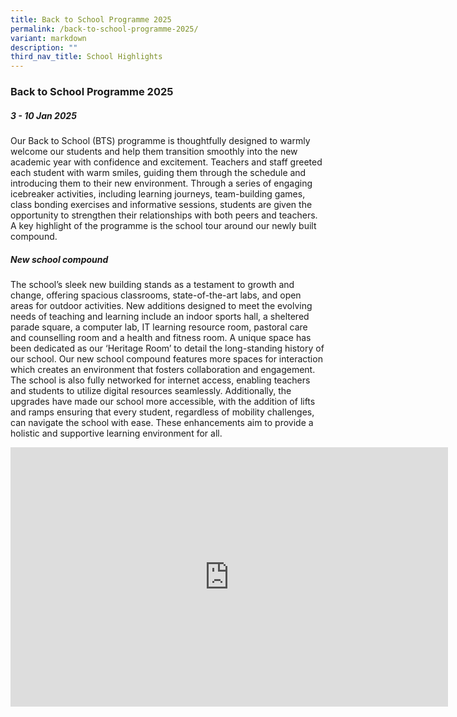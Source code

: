 ```yaml
---
title: Back to School Programme 2025
permalink: /back-to-school-programme-2025/
variant: markdown
description: ""
third_nav_title: School Highlights
---
```

### **Back to School Programme 2025**

##### 3 - 10 Jan 2025

Our Back to School (BTS) programme is thoughtfully designed to warmly welcome our students and help them transition smoothly into the new academic year with confidence and excitement. Teachers and staff greeted each student with warm smiles, guiding them through the schedule and introducing them to their new environment.  Through a series of engaging icebreaker activities, including learning journeys, team-building games, class bonding exercises and informative sessions, students are given the opportunity to strengthen their relationships with both peers and teachers. A key highlight of the programme is the school tour around our newly built compound.  

##### New school compound

The school’s sleek new building stands as a testament to growth and change, offering spacious classrooms, state-of-the-art labs, and open areas for outdoor activities. New additions designed to meet the evolving needs of teaching and learning include an indoor sports hall, a sheltered parade square, a computer lab, IT learning resource room, pastoral care and counselling room and a health and fitness room. A unique space has been dedicated as our ‘Heritage Room’ to detail the long-standing history of our school. Our new school compound features more spaces for interaction which creates an environment that fosters collaboration and engagement. The school is also fully networked for internet access, enabling teachers and students to utilize digital resources seamlessly. Additionally, the upgrades have made our school more accessible, with the addition of lifts and ramps ensuring that every student, regardless of mobility challenges, can navigate the school with ease. These enhancements aim to provide a holistic and supportive learning environment for all.

<center><iframe allowfullscreen="" allow="accelerometer; autoplay; clipboard-write; encrypted-media; gyroscope; picture-in-picture; web-share" frameborder="0" title="YouTube video player" src="https://www.youtube.com/embed/oSsNoOipkoA?si=iM2kmmYLfvj1etgk" height="415" width="700"></iframe></center>